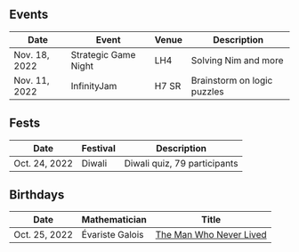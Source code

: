## Events

| Date          | Event       | Venue | Description |
| -----------   | ----------- | ------| ----------- |
| Nov. 18, 2022 | Strategic Game Night | LH4 | Solving Nim and more |
| Nov. 11, 2022 | InfinityJam | H7 SR | Brainstorm on logic puzzles |

## Fests

| Date          | Festival       | Description |
| ------------  | -------------- | ----------- |
| Oct. 24, 2022 | Diwali         | Diwali quiz, 79 participants |

## Birthdays

| Date          | Mathematician  | Title       |
| ------------  | -------------- | ----------- |
| Oct. 25, 2022 | Évariste Galois | [The Man Who Never Lived](birthdays/galois.md) |

